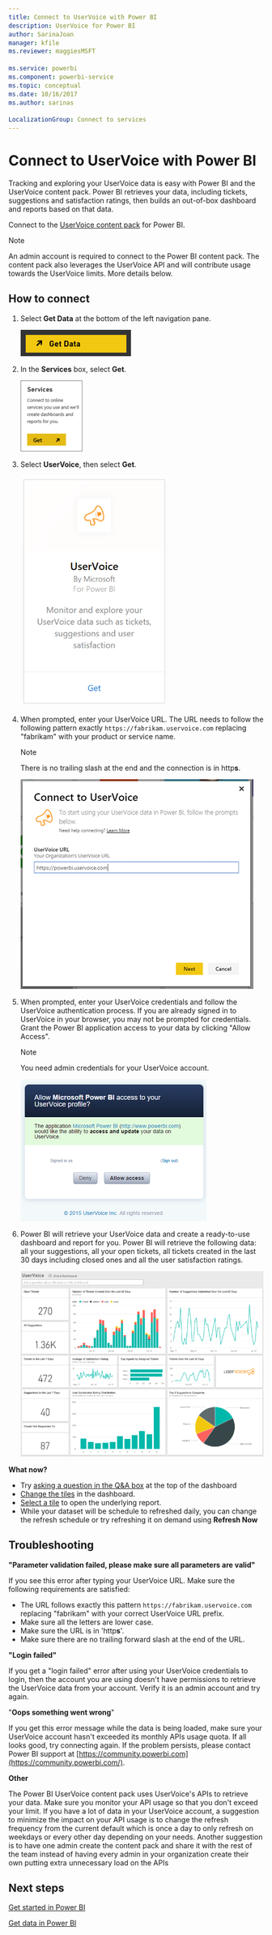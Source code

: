 ```yaml
---
title: Connect to UserVoice with Power BI
description: UserVoice for Power BI
author: SarinaJoan
manager: kfile
ms.reviewer: maggiesMSFT

ms.service: powerbi
ms.component: powerbi-service
ms.topic: conceptual
ms.date: 10/16/2017
ms.author: sarinas

LocalizationGroup: Connect to services
---
```

# Connect to UserVoice with Power BI
Tracking and exploring your UserVoice data is easy with Power BI and the UserVoice content pack. Power BI retrieves your data, including tickets, suggestions and satisfaction ratings, then builds an out-of-box dashboard and reports based on that data.

Connect to the [UserVoice content pack](https://app.powerbi.com/getdata/services/uservoice) for Power BI.

>[!NOTE]
>An admin account is required to connect to the Power BI content pack. The content pack also leverages the UserVoice API and will contribute usage towards the UserVoice limits. More details below.

## How to connect
1. Select **Get Data** at the bottom of the left navigation pane.
   
   ![](media/service-connect-to-uservoice/pbi_getdata.png)
2. In the **Services** box, select **Get**.
   
   ![](media/service-connect-to-uservoice/pbi_getservices.png) 
3. Select **UserVoice**, then select **Get**.
   
   ![](media/service-connect-to-uservoice/uservoice.png)
4. When prompted, enter your UserVoice URL. The URL needs to follow the following pattern exactly `https://fabrikam.uservoice.com` replacing "fabrikam" with your product or service name.
   
   >[!NOTE]
   >There is no trailing slash at the end and the connection is in http**s**.
   
   ![](media/service-connect-to-uservoice/capture.png)
5. When prompted, enter your UserVoice credentials and follow the UserVoice authentication process. If you are already signed in to UserVoice in your browser, you may not be prompted for credentials. Grant the Power BI application access to your data by clicking "Allow Access".
   
   >[!NOTE]
   >You need admin credentials for your UserVoice account.
   
   ![](media/service-connect-to-uservoice/capture3.png)
6. Power BI will retrieve your UserVoice data and create a ready-to-use dashboard and report for you. Power BI will retrieve the following data: all your suggestions, all your open tickets, all tickets created in the last 30 days including closed ones and all the user satisfaction ratings.
   
   ![](media/service-connect-to-uservoice/capture4.png)

**What now?**

* Try [asking a question in the Q&A box](power-bi-q-and-a.md) at the top of the dashboard
* [Change the tiles](service-dashboard-edit-tile.md) in the dashboard.
* [Select a tile](service-dashboard-tiles.md) to open the underlying report.
* While your dataset will be schedule to refreshed daily, you can change the refresh schedule or try refreshing it on demand using **Refresh Now**

## Troubleshooting
**"Parameter validation failed, please make sure all parameters are valid"**

If you see this error after typing your UserVoice URL. Make sure the following requirements are satisfied:

* The URL follows exactly this pattern `https://fabrikam.uservoice.com` replacing "fabrikam" with your correct UserVoice URL prefix.
* Make sure all the letters are lower case.
* Make sure the URL is in 'http**s**'.
* Make sure there are no trailing forward slash at the end of the URL.

**"Login failed"**

If you get a "login failed" error after using your UserVoice credentials to login, then the account you are using doesn't have permissions to retrieve the UserVoice data from your account. Verify it is an admin account and try again.

"**Oops something went wrong**"

If you get this error message while the data is being loaded, make sure your UserVoice account hasn't exceeded its monthly APIs usage quota. If all looks good, try connecting again. If the problem persists, please contact Power BI support at [https://community.powerbi.com](https://community.powerbi.com/).

**Other**  

The Power BI UserVoice content pack uses UserVoice's APIs to retrieve your data. Make sure you monitor your API usage so that you don't exceed your limit. If you have a lot of data in your UserVoice account, a suggestion to minimize the impact on your API usage is to change the refresh frequency from the current default which is once a day to only refresh on weekdays or every other day depending on your needs. Another suggestion is to have one admin create the content pack and share it with the rest of the team instead of having every admin in your organization create their own putting extra unnecessary load on the APIs

## Next steps
[Get started in Power BI](service-get-started.md)

[Get data in Power BI](service-get-data.md)

